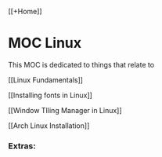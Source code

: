 [[+Home]]

# MOC Linux
This MOC is dedicated to things that relate to


[[Linux Fundamentals]]

[[Installing fonts in Linux]]

[[Window TIling Manager in Linux]]

[[Arch Linux Installation]]



### Extras:


